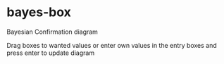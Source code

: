 # bayes-box
Bayesian Confirmation diagram

Drag boxes to wanted values or enter own values in the entry boxes and press enter to update diagram
